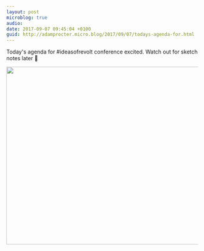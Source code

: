 ```yaml
---
layout: post
microblog: true
audio: 
date: 2017-09-07 09:45:04 +0100
guid: http://adamprocter.micro.blog/2017/09/07/todays-agenda-for.html
---
```

Today's agenda for #ideasofrevolt conference excited. Watch out for sketch notes later 📝

<img src="http://discursive.adamprocter.co.uk/uploads/2017/fd0175f1d1.jpg" width="600" height="468" />
